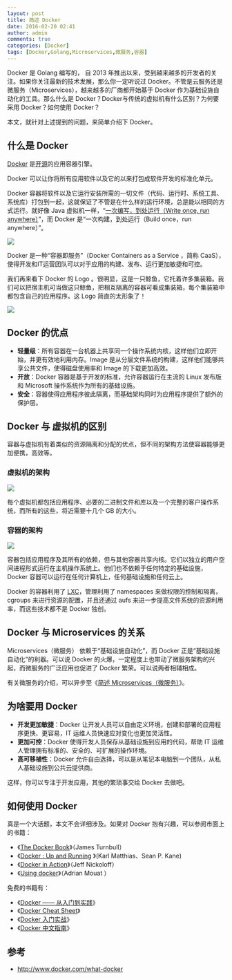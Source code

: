 ```yaml
---
layout: post
title: 简述 Docker
date: 2016-02-20 02:41
author: admin
comments: true
categories: [Docker]
tags: [Docker,Golang,Microservices,微服务,容器]
---
```

Docker 是 Golang 编写的， 自 2013 年推出以来，受到越来越多的开发者的关注。如果你关注最新的技术发展，那么你一定听说过 Docker。不管是云服务还是微服务（Microservices），越来越多的厂商都开始基于 Docker 作为基础设施自动化的工具。那么什么是 Docker？Docker与传统的虚拟机有什么区别？为何要采用 Docker？如何使用 Docker？

本文，就针对上述提到的问题，来简单介绍下 Docker。

<!-- more -->

## 什么是 Docker

[Docker](http://www.docker.com/) 是[开源](https://github.com/docker/docker)的应用容器引擎。

Docker 可以让你将所有应用软件以及它的以来打包成软件开发的标准化单元。

Docker 容器将软件以及它运行安装所需的一切文件（代码、运行时、系统工具、系统库）打包到一起，这就保证了不管是在什么样的运行环境，总是能以相同的方式运行。就好像 Java 虚拟机一样，“[一次编写，到处运行（Write once, run anywhere）](https://en.wikipedia.org/wiki/Write_once,_run_anywhere)”，而 Docker 是“一次构建，到处运行（Build once，run anywhere）”。

![](http://www.docker.com/sites/default/files/products/what_is_layered_filesystems_sm.png)


Docker 是一种“容器即服务”（Docker Containers as a Service ，简称 CaaS），使得开发和IT运营团队可以对于应用的构建、发布、运行更加敏捷和可控。

我们再来看下 Docker 的 Logo 。很明显，这是一只鲸鱼，它托着许多集装箱。我们可以把宿主机可当做这只鲸鱼，把相互隔离的容器可看成集装箱，每个集装箱中都包含自己的应用程序。这 Logo 简直的太形象了！

![](https://docs.docker.com/dist/assets/images/logo.png)

## Docker 的优点

* **轻量级**：所有容器在一台机器上共享同一个操作系统内核，这样他们立即开始，并更有效地利用内存。Image 是从分层文件系统的构建，这样他们能够共享公共文件，使得磁盘使用率和 Image 的下载更加高效。
* **开放**：Docker 容器是基于开发的标准，允许容器运行在主流的 Linux 发布版和 Microsoft 操作系统作为所有的基础设施。
* **安全**：容器使得应用程序彼此隔离，而基础架构同时为应用程序提供了额外的保护层。

## Docker 与 虚拟机的区别

容器与虚拟机有着类似的资源隔离和分配的优点，但不同的架构方法使容器能够更加便携，高效等。

### 虚拟机的架构

![](http://www.docker.com/sites/default/files/what-is-docker-diagram.png)

每个虚拟机都包括应用程序、必要的二进制文件和库以及一个完整的客户操作系统，而所有的这些，将近需要十几个 GB 的大小。

### 容器的架构

![](http://www.docker.com/sites/default/files/what-is-vm-diagram.png)

容器包括应用程序及其所有的依赖，但与其他容器共享内核。它们以独立的用户空间进程形式运行在主机操作系统上。他们也不依赖于任何特定的基础设施，Docker 容器可以运行在任何计算机上，任何基础设施和任何云上。

Docker 的容器利用了 [LXC](https://linuxcontainers.org/)，管理利用了  namespaces 来做权限的控制和隔离，cgroups 来进行资源的配置，并且还通过  aufs 来进一步提高文件系统的资源利用率，而这些技术都不是 Docker 独创。

## Docker 与 Microservices 的关系

Microservices（微服务） 依赖于“基础设施自动化”，而 Docker 正是“基础设施自动化”的利器。可以说 Docker 的火爆，一定程度上也带动了微服务架构的兴起，而微服务的广泛应用也促进了 Docker 繁荣。可以说两者相辅相成。

有关微服务的介绍，可以异步至《[简述 Microservices（微服务）](http://waylau.com/ahout-microservices/)》。

## 为啥要用 Docker

* **开发更加敏捷**：Docker 让开发人员可以自由定义环境，创建和部署的应用程序更快、更容易，IT 运维人员快速应对变化也更加灵活性。
* **更加可控**：Docker 使得开发人员保存从基础设施到应用的代码，帮助 IT 运维人管理拥有标准的、安全的、可扩展的操作环境。
* **高可移植性**：Docker 允许自由选择，可以是从笔记本电脑到一个团队，从私人基础设施到公共云提供商。

这样，你可以专注于开发应用，其他的繁琐事交给 Docker 去做吧。

## 如何使用 Docker

真是一个大话题，本文不会详细涉及。如果对 Docker 抱有兴趣，可以参阅市面上的书籍：

* 《[The Docker Book](http://book.douban.com/subject/25931006/)》（James Turnbull）
* 《[Docker : Up and Running](http://book.douban.com/subject/26413766/) 》(Karl Matthias、Sean P. Kane)
* 《[Docker in Action](http://book.douban.com/subject/26409789/)》（Jeff Nickoloff）
* 《[Using docker](http://book.douban.com/subject/26423831/)》（Adrian Mouat ）

免费的书籍有：

* 《[Docker —— 从入门到实践](https://github.com/yeasy/docker_practice)》
* 《[Docker Cheat Sheet](https://github.com/wsargent/docker-cheat-sheet)》
* 《[Docker 入门实战](http://yuedu.baidu.com/ebook/d817967416fc700abb68fca1)》
* 《[Docker 中文指南](https://github.com/widuu/chinese_docker)》

## 参考

* <http://www.docker.com/what-docker>